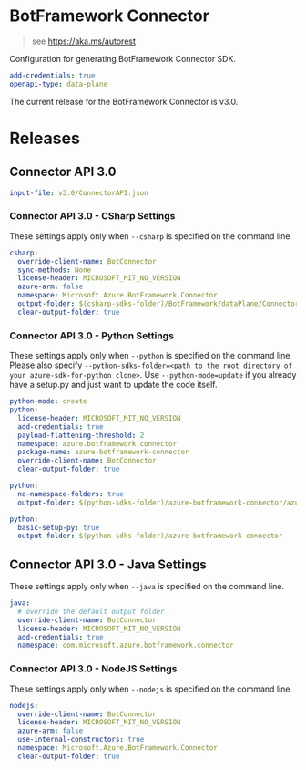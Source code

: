 # BotFramework Connector

> see https://aka.ms/autorest

Configuration for generating BotFramework Connector SDK.

``` yaml
add-credentials: true
openapi-type: data-plane
```
The current release for the BotFramework Connector is v3.0.

# Releases

## Connector API 3.0

``` yaml
input-file: v3.0/ConnectorAPI.json
```

### Connector API 3.0 - CSharp Settings
These settings apply only when `--csharp` is specified on the command line.
``` yaml $(csharp)
csharp:
  override-client-name: BotConnector
  sync-methods: None
  license-header: MICROSOFT_MIT_NO_VERSION
  azure-arm: false
  namespace: Microsoft.Azure.BotFramework.Connector
  output-folder: $(csharp-sdks-folder)/BotFramework/dataPlane/Connector/Generated
  clear-output-folder: true
```

### Connector API 3.0 - Python Settings

These settings apply only when `--python` is specified on the command line.
Please also specify `--python-sdks-folder=<path to the root directory of your azure-sdk-for-python clone>`.
Use `--python-mode=update` if you already have a setup.py and just want to update the code itself.

``` yaml $(python)
python-mode: create
python:
  license-header: MICROSOFT_MIT_NO_VERSION
  add-credentials: true
  payload-flattening-threshold: 2
  namespace: azure.botframework.connector
  package-name: azure-botframework-connector
  override-client-name: BotConnector
  clear-output-folder: true
```
``` yaml $(python) && $(python-mode) == 'update'
python:
  no-namespace-folders: true
  output-folder: $(python-sdks-folder)/azure-botframework-connector/azure/botframework/connector
```
``` yaml $(python) && $(python-mode) == 'create'
python:
  basic-setup-py: true
  output-folder: $(python-sdks-folder)/azure-botframework-connector
```

## Connector API 3.0 - Java Settings

These settings apply only when `--java` is specified on the command line.

``` yaml $(java)
java:
  # override the default output folder
  override-client-name: BotConnector
  license-header: MICROSOFT_MIT_NO_VERSION
  add-credentials: true
  namespace: com.microsoft.azure.botframework.connector
```

### Connector API 3.0 - NodeJS Settings
These settings apply only when `--nodejs` is specified on the command line.
``` yaml $(nodejs)
nodejs:
  override-client-name: BotConnector
  license-header: MICROSOFT_MIT_NO_VERSION
  azure-arm: false
  use-internal-constructors: true
  namespace: Microsoft.Azure.BotFramework.Connector
  clear-output-folder: true
```